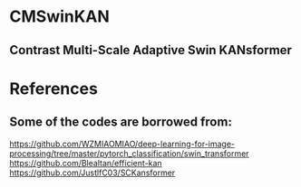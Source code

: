 # CMSwinKAN
## Contrast Multi-Scale Adaptive Swin KANsformer


# References
## Some of the codes are borrowed from:
https://github.com/WZMIAOMIAO/deep-learning-for-image-processing/tree/master/pytorch_classification/swin_transformer
https://github.com/Blealtan/efficient-kan
https://github.com/JustlfC03/SCKansformer
